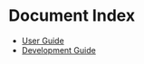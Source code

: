 # Document Index

- [User Guide][user-guide]
- [Development Guide][dev-guide]

[user-guide]: ./user-guide/index.md
[dev-guide]: ./dev-guide/index.md
